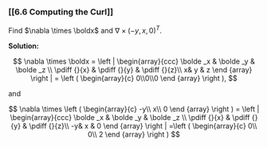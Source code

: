 ### [[6.6 Computing the Curl]]

Find $\nabla \times \boldx$ and $\nabla \times (-y,x,0)^T$.

**Solution:**

$$ \nabla \times \boldx = \left | \begin{array}{ccc} \bolde _x & \bolde _y & \bolde _z \\ \pdiff {}{x} & \pdiff {}{y} & \pdiff {}{z}\\ x& y & z \end {array} \right | = \left ( \begin{array}{c} 0\\0\\0 \end {array} \right ), $$

and



$$ \nabla \times \left ( \begin{array}{c} -y\\ x\\ 0 \end {array} \right ) = \left | \begin{array}{ccc} \bolde _x & \bolde _y & \bolde _z \\ \pdiff {}{x} & \pdiff {}{y} & \pdiff {}{z}\\ -y& x & 0 \end {array} \right | =\left ( \begin{array}{c} 0\\ 0\\ 2 \end {array} \right ) $$
